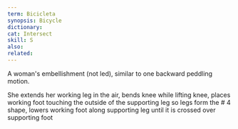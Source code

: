 ```yaml
---
term: Bicicleta
synopsis: Bicycle
dictionary:
cat: Intersect
skill: S
also:
related:
---
```

A woman's embellishment (not led), similar to one
backward peddling motion.

She extends her working leg in the air, bends knee while lifting
knee, places working foot touching the outside of the supporting
leg so legs form the # 4 shape, lowers working foot
along supporting leg until it is crossed over supporting foot
